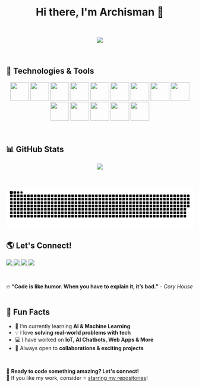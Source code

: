 <h1 align="center">Hi there, I'm Archisman 👋</h1>
<img src="https://www.animatedimages.org/data/media/562/animated-line-image-0111.gif" width="1000" height="2" />

<p align="center">
  <img src="https://readme-typing-svg.herokuapp.com?font=Fira+Code&pause=1000&color=36BCF7&center=true&vCenter=true&width=435&lines=Freelancer+|+Developer+|+Innovator;AI+and+IoT+Enthusiast;Open-Source+Contributor;Web+and+Software+Developer" />
</p>

<img src="https://www.animatedimages.org/data/media/562/animated-line-image-0111.gif" width="1000" height="2" />

## 🚀 Technologies & Tools  
<p align="center">
  <img src="https://cdn.jsdelivr.net/gh/devicons/devicon/icons/html5/html5-original.svg" width="50" height="50"/>
  <img src="https://cdn.jsdelivr.net/gh/devicons/devicon/icons/css3/css3-original.svg" width="50" height="50"/>
  <img src="https://cdn.jsdelivr.net/gh/devicons/devicon/icons/javascript/javascript-original.svg" width="50" height="50"/>
  <img src="https://cdn.jsdelivr.net/gh/devicons/devicon/icons/typescript/typescript-original.svg" width="50" height="50"/>
  <img src="https://cdn.jsdelivr.net/gh/devicons/devicon/icons/react/react-original.svg" width="50" height="50"/>
  <img src="https://cdn.jsdelivr.net/gh/devicons/devicon/icons/nodejs/nodejs-original.svg" width="50" height="50"/>
  <img src="https://cdn.jsdelivr.net/gh/devicons/devicon/icons/express/express-original.svg" width="50" height="50"/>
  <img src="https://cdn.jsdelivr.net/gh/devicons/devicon/icons/python/python-original.svg" width="50" height="50"/>
  <img src="https://cdn.jsdelivr.net/gh/devicons/devicon/icons/c/c-original.svg" width="50" height="50"/>
  <img src="https://cdn.jsdelivr.net/gh/devicons/devicon/icons/git/git-original.svg" width="50" height="50"/>
  <img src="https://cdn.jsdelivr.net/gh/devicons/devicon/icons/github/github-original.svg" width="50" height="50"/>
  <img src="https://cdn.jsdelivr.net/gh/devicons/devicon/icons/vscode/vscode-original.svg" width="50" height="50"/>
  <img src="https://cdn.jsdelivr.net/gh/devicons/devicon/icons/docker/docker-original.svg" width="50" height="50"/>
  <img src="https://cdn.jsdelivr.net/gh/devicons/devicon/icons/postgresql/postgresql-original.svg" width="50" height="50"/>
</p>
<img src="https://www.animatedimages.org/data/media/562/animated-line-image-0111.gif" width="1000" height="2" />


## 📊 GitHub Stats  
<p align="center">
  <img src="https://github-profile-summary-cards.vercel.app/api/cards/profile-details?username=archisman-05&theme=github_dark" />
</p>
<img src="https://www.animatedimages.org/data/media/562/animated-line-image-0111.gif" width="1000" height="2" />

![snake gif](https://github.com/archisman-05/archisman-05/blob/output/github-snake-dark.svg)

## 🌎 Let's Connect!  
<p align="left">
  <a href="https://www.linkedin.com/in/archisman-kundu-84975131b/">
    <img src="https://img.shields.io/badge/LinkedIn-%230077B5.svg?style=for-the-badge&logo=linkedin&logoColor=white" />
  </a>
  <a href="https://x.com/archisman_kundu">
    <img src="https://img.shields.io/badge/Twitter-%231DA1F2.svg?style=for-the-badge&logo=twitter&logoColor=white" />
  </a>
  <a href="https://www.instagram.com/_whynotarchi_/">
    <img src="https://img.shields.io/badge/Instagram-%23E4405F.svg?style=for-the-badge&logo=instagram&logoColor=white" />
  </a>
  <a href="mailto:archismankundu101@gmail.com">
    <img src="https://img.shields.io/badge/Email-%23D14836.svg?style=for-the-badge&logo=gmail&logoColor=white" />
  </a>
</p>
<img src="https://www.animatedimages.org/data/media/562/animated-line-image-0111.gif" width="1000" height="2" />

🔥 **“Code is like humor. When you have to explain it, it’s bad.”** - *Cory House*
<img src="https://www.animatedimages.org/data/media/562/animated-line-image-0111.gif" width="1000" height="2" />

## 🎯 Fun Facts
- 🌱 I’m currently learning **AI & Machine Learning**  
- 💡 I love **solving real-world problems with tech**  
- 💻 I have worked on **IoT, AI Chatbots, Web Apps & More**  
- 🎯 Always open to **collaborations & exciting projects**  
<img src="https://www.animatedimages.org/data/media/562/animated-line-image-0111.gif" width="1000" height="2" />

🚀 **Ready to code something amazing? Let's connect!**  
🎉 If you like my work, consider ⭐ [starring my repositories](https://github.com/archisman-05)!
